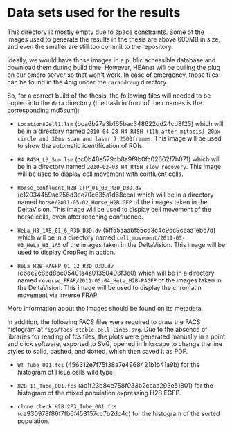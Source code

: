 Data sets used for the results
==============================

This directory is mostly empty due to space constraints. Some of the images
used to generate the results in the thesis are above 600MB in size, and even
the smaller are still too commit to the repository.

Ideally, we would have those images in a public accessible database and
download them during build time. However, HEAnet will be pulling the plug on
our omero server so that won't work. In case of emergency, those files can
be found in the 4big under the `carandraug` directory.

So, for a correct build of the thesis, the following files will needed to
be copied into the `data` directory (the hash in front of their names is the
corresponding md5sum):

* `Location8Cell1.lsm` (bca6b27a3b165bac348622dd24cd8f25) which will be in a
directory named `2010-04-28 H4 R45H (11h after mitosis) 20px circle and 30ms scan and laser 7 2500frames`.
This image will be used to show the automatic identification of ROIs.

* `H4 R45H_L3_Sum.lsm` (cc0b48e579cb8a9f9b0fc02662f7b071) which will be in a
directory named `2010-02-03 H4 R45H slow recovery`. This image will be used
to display cell movement with confluent cells.

* `Horse_confluent_H2B-GFP_01_08_R3D_D3D.dv` (e12034459ac256d3ec70c635a1d68cea)
which will be in a directory named `horse/2011-05-02_Horse_H2B-GFP` of the
images taken in the DeltaVision. This image will be used to display cell
movement of the horse cells, even after reaching confluence.

* `HeLa_H3_1A5_01_6_R3D_D3D.dv` (5ff55aaabf55cd3c4c9cc9ceaa1ebc7d) which will
be in a directory named `cell_movement/2011-05-03_HeLa_H3_1A5` of the images
taken in the DeltaVision. This image will be used to display CropReg in action.

* `HeLa_H2B-PAGFP_01_12_R3D_D3D.dv` (e6de2c8bd8be05401a4a01350493f3e0) which
will be in a directory named `reverse_FRAP/2011-05-04_HeLa_H2B-PAGFP` of the
images taken in the DeltaVision. This image will be used to display the
chromatin movement via inverse FRAP.

More information about the images should be found on its metadata.

In addition, the following FACS files were required to draw the FACS histogram
at `figs/facs-stable-cell-lines.svg`. Due to the absence of libraries for
reading of fcs files, the plots were generated manually in a point and click
software, exported to SVG, opened in Inkscape to change the line styles to
solid, dashed, and dotted, which then saved it as PDF.

* `WT_Tube_001.fcs` (456312e7f75f38a7e4968421b1b41a9b) for the histogram of
HeLa cells wild type.

* `H2B 11_Tube_001.fcs` (ac1f23b84e758f033b2ccaa293e51801) for the histogram
of the mixed population expressing H2B EGFP.

* `clone check H2B 2P3_Tube_001.fcs` (ce930978f86f7fb6f453157cc7b2dc4c) for
the histogram of the sorted population.

